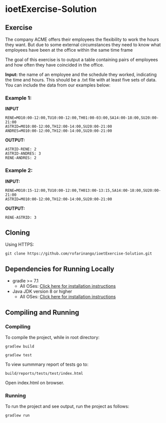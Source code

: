 # ioetExercise-Solution

## Exercise

The company ACME offers their employees the flexibility to work the hours they want. But due to some external circumstances they need to know what employees have been at the office within the same time frame

The goal of this exercise is to output a table containing pairs of employees and how often they have coincided in the office.

**Input:** the name of an employee and the schedule they worked, indicating the time and hours. This should be a .txt file with at least five sets of data. You can include the data from our examples below:

### Example 1:

**INPUT**
```
RENE=MO10:00-12:00,TU10:00-12:00,TH01:00-03:00,SA14:00-18:00,SU20:00- 21:00
ASTRID=MO10:00-12:00,TH12:00-14:00,SU20:00-21:00
ANDRES=MO10:00-12:00,TH12:00-14:00,SU20:00-21:00
```

**OUTPUT:**
```
ASTRID-RENE: 2
ASTRID-ANDRES: 3
RENE-ANDRES: 2
```

### Example 2:

**INPUT:**
```
RENE=MO10:15-12:00,TU10:00-12:00,TH013:00-13:15,SA14:00-18:00,SU20:00-21:00
ASTRID=MO10:00-12:00,TH12:00-14:00,SU20:00-21:00
```

**OUTPUT:**
```
RENE-ASTRID: 3
```

## Cloning

Using HTTPS:
```
git clone https://github.com/rofarinango/ioetExercise-Solution.git
```

## Dependencies for Running Locally
* gradle >= 7.1
  * All OSes: [Click here for installation instructions](https://gradle.org/install/)
* Java JDK version 8 or higher
  * All OSes: [Click here for installation instructions](https://docs.oracle.com/javase/8/docs/technotes/guides/install/install_overview.html)

## Compiling and Running

### Compiling
To compile the project, while in root directory:
```
gradlew build
```
```
gradlew test
```
To view summmary report of tests go to:
```
build/reports/tests/test/index.html
```
Open index.html on browser.

### Running
To run the project and see output, run the project as follows:
```
gradlew run
```
